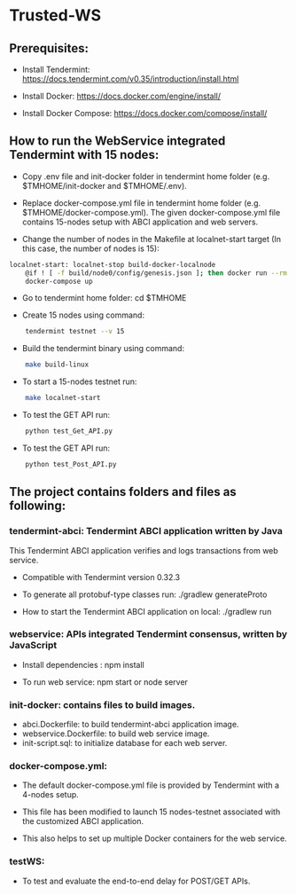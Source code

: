 # Trusted-WS

## Prerequisites: 
* Install Tendermint: https://docs.tendermint.com/v0.35/introduction/install.html

* Install Docker: https://docs.docker.com/engine/install/

* Install Docker Compose: https://docs.docker.com/compose/install/

## How to run the WebService integrated Tendermint with 15 nodes:

* Copy .env file and init-docker folder in tendermint home folder (e.g. $TMHOME/init-docker and $TMHOME/.env).

* Replace docker-compose.yml file in tendermint home folder (e.g. $TMHOME/docker-compose.yml). The given docker-compose.yml file contains 15-nodes setup with ABCI application and web servers.

* Change the number of nodes in the Makefile at localnet-start target (In this case, the number of nodes is 15): 
```bash
localnet-start: localnet-stop build-docker-localnode
	@if ! [ -f build/node0/config/genesis.json ]; then docker run --rm -v $(CURDIR)/build:/tendermint:Z tendermint/localnode testnet --config /etc/tendermint/config-template.toml --v 15 --o . --populate-persistent-peers --starting-ip-address 192.167.10.2; fi
	docker-compose up
```

* Go to tendermint home folder: 
    cd $TMHOME

* Create 15 nodes using command: 
```bash
    tendermint testnet --v 15
```
    
* Build the tendermint binary using command: 
```bash
    make build-linux
```

* To start a 15-nodes testnet run: 
```bash
    make localnet-start
```

* To test the GET API run: 
```bash    
    python test_Get_API.py
```

* To test the GET API run: 
```bash
    python test_Post_API.py
```

## The project contains folders and files as following:

### tendermint-abci: Tendermint ABCI application written by Java
This Tendermint ABCI application verifies and logs transactions from web service. 
* Compatible with Tendermint version 0.32.3
* To generate all protobuf-type classes run:
./gradlew generateProto

* How to start the Tendermint ABCI application on local:
./gradlew run

### webservice: APIs integrated Tendermint consensus, written by JavaScript
* Install dependencies : npm install

* To run web service: npm start or node server

### init-docker: contains files to build images.
- abci.Dockerfile: to build tendermint-abci application image.
- webservice.Dockerfile: to build web service image.
- init-script.sql: to initialize database for each web server.

### docker-compose.yml: 
* The default docker-compose.yml file is provided by Tendermint with a 4-nodes setup.

* This file has been modified to launch 15 nodes-testnet associated with the customized ABCI application.

* This also helps to set up multiple Docker containers for the web service. 

### testWS: 
* To test and evaluate the end-to-end delay for POST/GET APIs.
